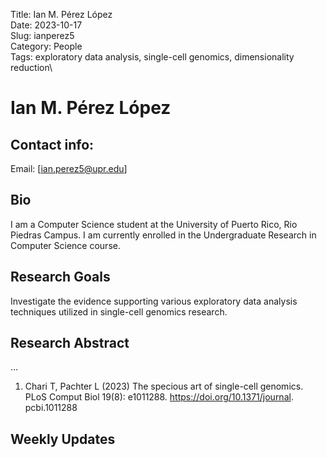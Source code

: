 Title: Ian M. Pérez López\
Date: 2023-10-17\
Slug: ianperez5\
Category: People\
Tags: exploratory data analysis, single-cell genomics, dimensionality reduction\

# Ian M. Pérez López
## Contact info:

  Email: [ian.perez5@upr.edu]

## Bio

I am a Computer Science student at the University of Puerto Rico, Rio Piedras Campus. I am currently enrolled in the Undergraduate Research in Computer Science course.

## Research Goals

Investigate the evidence supporting various exploratory data analysis techniques utilized in single-cell genomics research.

## Research Abstract

...


1. Chari T, Pachter L (2023) The specious
art of single-cell genomics. PLoS Comput Biol
19(8): e1011288. https://doi.org/10.1371/journal.
pcbi.1011288

## Weekly Updates
